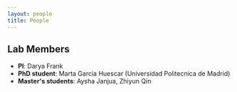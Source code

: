```yaml
---
layout: people
title: People
---
```


## Lab Members

- **PI**: Darya Frank
- **PhD student**: Marta Garcia Huescar (Universidad Politecnica de Madrid)
- **Master's students**: Aysha Janjua, Zhiyun Qin

